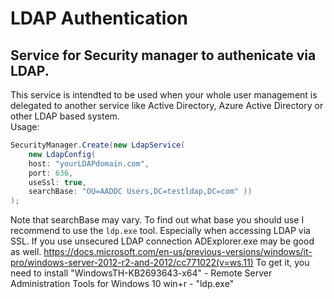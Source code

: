 # LDAP Authentication
## Service for Security manager to authenicate via LDAP.
This service is intendted to be used when your whole user management is delegated to another service 
like Active Directory, Azure Active Directory or other LDAP based system.  
Usage:
```csharp
SecurityManager.Create(new LdapService(
    new LdapConfig(
    host: "yourLDAPdomain.com",
    port: 636,
    useSsl: true,
    searchBase: "OU=AADDC Users,DC=testldap,DC=com" ))
);
```

Note that searchBase may vary. To find out what base you should use I recommend to use the `ldp.exe` tool. Especially when accessing LDAP via SSL.
If you use unsecured LDAP connection ADExplorer.exe may be good as well.
https://docs.microsoft.com/en-us/previous-versions/windows/it-pro/windows-server-2012-r2-and-2012/cc771022(v=ws.11)
To get it, you need to install 
"WindowsTH-KB2693643-x64"  -  Remote Server Administration Tools for Windows 10 
win+r  -  "ldp.exe" 
